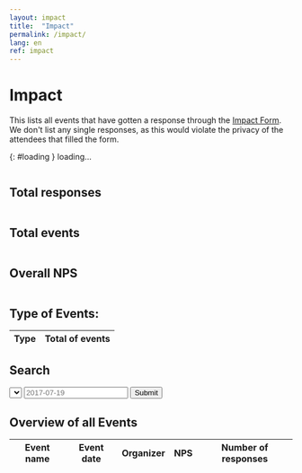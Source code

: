 ```yaml
---
layout: impact
title:  "Impact"
permalink: /impact/
lang: en
ref: impact
---
```


# Impact

This lists all events that have gotten a response through the [Impact Form](/howwasit). We don't list any single responses, as this would violate the privacy of the attendees that filled the form.

{: #loading }
<span class="glyphicon glyphicon-refresh" aria-hidden="true"></span> loading...

<div class="impact-totals">
  <div class="dashboard">
    <div class="column">
      <h2>Total responses</h2>
      <span class="total-responses"></span>
    </div>
    <div class="column">
      <h2>Total events</h2>
      <span class="total-events"></span>
    </div>
    <div class="column">
      <h2>Overall NPS</h2>
      <span class="overall-nps"></span>
    </div>
  </div>

  <h2>Type of Events:</h2>
  <table>
    <thead>
      <tr>
        <th>Type</th>
        <th>Total of events</th>
      </tr>
    </thead>
    <tbody class="total-event-types">
    </tbody>
  </table>

  <h2>Search</h2>
  <form id="impact-event-search">
    <select id="search-name"></select>
    <input class="form-control" id="date" name="date" placeholder="2017-07-19" data-toggle="datepicker" data-date-format="yyyy-mm-dd" />
    <input class="submit" type="submit" />
  </form>

  <h2>Overview of all Events</h2>
  <table>
    <thead>
      <tr>
        <th>Event name</th>
        <th>Event date</th>
        <th>Organizer</th>
        <th>NPS</th>
        <th>Number of responses</th>
      </tr>
    </thead>
    <tbody class="events-table">
    </tbody>
  </table>
</div>
